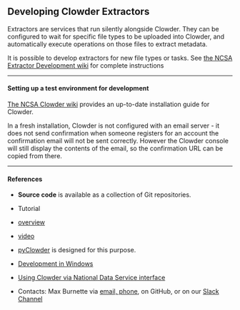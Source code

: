 ## Developing Clowder Extractors

Extractors are services that run silently alongside Clowder. They can be configured to wait for specific file types to be uploaded into Clowder, and automatically execute operations on those files to extract metadata.

It is possible to develop extractors for new file types or tasks. See [the NCSA Extractor Development wiki](https://opensource.ncsa.illinois.edu/confluence/display/CATS/Extractor+Development#ExtractorDevelopment-Extractorbasics) for complete instructions



_______________
#### Setting up a test environment for development



 [The NCSA Clowder wiki](https://opensource.ncsa.illinois.edu/confluence/display/CATS/Administrating+Clowder) provides an up-to-date installation guide for Clowder.



In a fresh installation, Clowder is not configured with an email server - it does not send confirmation when someone registers for an account the confirmation email will not be sent correctly. However the Clowder console will still display the contents of the email, so the confirmation URL can be copied from there.



_______________________

#### References

* **Source code** is available as a collection of Git repositories.
* Tutorial
 * [overview](https://opensource.ncsa.illinois.edu/confluence/display/CATS/Extractor+Development)
 * [video](https://www.youtube.com/embed/lP3vqh6HLG4)
* [pyClowder](https://opensource.ncsa.illinois.edu/bitbucket/projects/CATS/repos/pyclowder/browse) is designed for this purpose.
* [Development in Windows](https://opensource.ncsa.illinois.edu/confluence/display/CATS/Deploying+Windows+Extractors)
* [Using Clowder via National Data Service interface](https://www.youtube.com/embed/dCNYEl3ld0s)

* Contacts: Max Burnette via [email, phone](http://www.ncsa.illinois.edu/assets/php/directory/contact.php?contact=mburnet2), on GitHub, or on our [Slack Channel](https://terra-ref.slack.com/)

